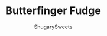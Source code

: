 ---
layout: ../../layouts/MarkdownPostLayout.astro
title: Butterfinger Fudge
author: ShugarySweets
pubDate: 2019-01-15
description: "Sweet vanilla fudge filled with pieces of Butterfinger candy bars. No candy thermometer needed for this delicious Butterfinger Fudge Recipe!"
image_url: https://www.shugarysweets.com/wp-content/uploads/2020/04/butterfinger-fudge-3.jpg
tags: ["Candy","American"]
calories: 115
protein: 1
carbohydrates: 15
fats: 6
fiber: 0
ingredients: ["2 cups granulated sugar"," ¾ cup heavy whipping cream"," ¾ cup unsalted butter"," Pinch of kosher salt"," 11 ounce white chocolate chips"," 1 jar (7 ounce) marshmallow cream","8 snack sized Butterfinger bars, crushed"]
serves: 64
time: "15 minutes"
prepTime: "10 minutes"
instructions: ["Prepare an 8-inch square baking dish by lining it with parchment paper. Set aside.","Add white chocolate chips and marshmallow cream to a large mixing bowl. Set aside.","In a large, heavy saucepan, add butter, cream, sugar and salt. Bring to a boil over medium high heat, stirring frequently. Once boiling, continue to boil for a full 5 minutes, stirring constantly.","Remove from heat and pour over white chocolate and marshmallow cream. Using an electric mixer, blend for about one minute, until chips or morsels are melted and mixture is smooth.","Add chopped butterfinger candy to top, or fold into the fudge (my favorite way). Pour mixture into prepared baking dish and allow to set firm at room temperature, for about three hours."]
nutrition: ["115 calories","15 grams carbohydrates","10 milligrams cholesterol","6 grams fat","0 grams fiber","1 grams protein","4 grams saturated fat","25 grams sodium","13 grams sugar","0 grams trans fat","2 grams unsaturated fat"]
---